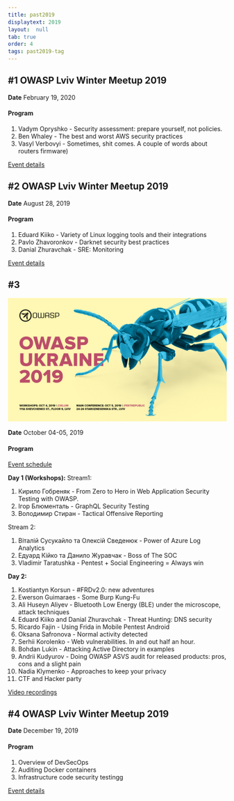 ```yaml
---
title: past2019
displaytext: 2019
layout:  null
tab: true
order: 4
tags: past2019-tag
---
```


## #1 OWASP Lviv Winter Meetup 2019

**Date** February 19, 2020 

#### Program
1. Vadym Opryshko - Security assessment: prepare yourself, not policies.
2. Ben Whaley - The best and worst AWS security practices
3. Vasyl Verbovyi - Sometimes, shit comes. A couple of words about routers firmware)

[Event details](https://www.eventbrite.com/e/owasp-lviv-winter-meetup-tickets-56666996512)

## #2 OWASP Lviv Winter Meetup 2019

**Date** August 28, 2019 

#### Program
1. Eduard Kiiko - Variety of Linux logging tools and their integrations
2. Pavlo Zhavoronkov - Darknet security best practices
3. Danial Zhuravchak - SRE: Monitoring

[Event details](https://www.eventbrite.com/e/owasp-lviv-summer-meetup-2019-tickets-70361002653)

## #3
![OWASP UKRAINE 2019](assets/images/owaspua_2019.jpg "OWASP Ukraine 2019")

**Date** October 04-05, 2019


#### Program

[Event
schedule](https://owaspukraine.org/)

**Day 1 (Workshops):**
Stream1:

1. Кирило Гобреняк - From Zero to Hero in Web Application Security Testing with OWASP.
2. Ігор Блюменталь - GraphQL Security Testing
3. Володимир Стиран - Tactical Offensive Reporting

Stream 2:
1. Віталій Сусукайло та Олексій Сведенюк - Power of Azure Log Analytics
2. Едуард Кійко та Данило Журавчак - Boss of The SOC
3. Vladimir Taratushka - Pentest + Social Engineering = Always win

**Day 2:**
1. Kostiantyn Korsun - #FRDv2.0: new adventures
2. Ewerson Guimaraes - Some Burp Kung-Fu
3. Ali Huseyn Aliyev - Bluetooth Low Energy (BLE) under the microscope, attack techniques
4. Eduard Kiiko and Danial Zhuravchak - Threat Hunting: DNS security
5. Ricardo Fajin - Using Frida in Mobile Pentest Android
6. Oksana Safronova - Normal activity detected
7. Serhii Korolenko - Web vulnerabilities. In and out half an hour.
8. Bohdan Lukin - Attacking Active Directory in examples
9. Andrii Kudyurov - Doing OWASP ASVS audit for released products: pros, cons and a slight pain
10. Nadia Klymenko - Approaches to keep your privacy
11. CTF and Hacker party

[Video recordings](https://www.youtube.com/channel/UC5CA1njAVqmFv8wmQpQ2jzw/videos)


## #4 OWASP Lviv Winter Meetup 2019

**Date** December 19, 2019 

#### Program
1. Overview of DevSecOps
2. Auditing Docker containers
3. Infrastructure code security testingg

[Event details](https://www.eventbrite.com/e/devsecops-meetup-tickets-86522181173)
